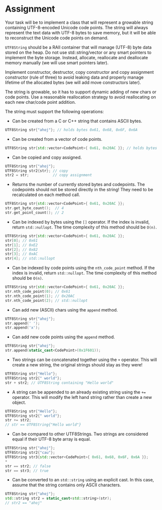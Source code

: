 # Assignment
Your task will be to implement a class that will represent a growable string containing UTF-8-encoded Unicode code points.
The string will always represent the text data with UTF-8 bytes to save memory, but it will be able to reconstruct the Unicode code points on demand.

`UTF8String` should be a RAII container that will manage (UTF-8) byte data stored on the heap.
Do not use std::string/vector or any smart pointers to implement the byte storage. Instead,
allocate, reallocate and deallocate memory manually (we will use smart pointers later).

Implement constructor, destructor, copy constructor and copy assignment constructor (rule of three) to avoid leaking data and properly manage lifetime of the allocated bytes (we will add move constructors later).

The string is growable, so it has to support dynamic adding of new chars or code points. Use a reasonable reallocation strategy to avoid reallocating on each new char/code point addition.

The string must support the following operations:
- Can be created from a C or C++ string that contains ASCII bytes.
```cpp
UTF8String str{"ahoj"}; // holds bytes 0x61, 0x68, 0x6F, 0x6A
```
- Can be created from a vector of code points.
```cpp
UTF8String str{std::vector<CodePoint>{ 0x61, 0x20AC }}; // holds bytes 0x61, 0xE2, 0x82, 0xAC
```
- Can be copied and copy assigned.
```cpp
UTF8String str{"ahoj"};
UTF8String str2{str}; // copy
str2 = str;           // copy assignment
```
- Returns the number of currently stored bytes and codepoints.
The codepoints should not be stored directly in the string! They need to be recalculated on each method call.
```cpp
UTF8String str{std::vector<CodePoint>{ 0x61, 0x20AC }};
str.get_byte_count();  // 4
str.get_point_count(); // 2
```
- Can be indexed by bytes using the `[]` operator.
If the index is invalid, return `std::nullopt`.
The time complexity of this method should be `O(n)`.
```cpp
UTF8String str{std::vector<CodePoint>{ 0x61, 0x20AC }};
str[0]; // 0x61
str[1]; // 0xE2
str[2]; // 0x82
str[3]; // 0xAC
str[4]; // std::nullopt
```
- Can be indexed by code points using the `nth_code_point` method.
If the index is invalid, return `std::nullopt`.
The time complexity of this method should be `O(n)`.
```cpp
UTF8String str{std::vector<CodePoint>{ 0x61, 0x20AC }};
str.nth_code_point(0); // 0x61
str.nth_code_point(1); // 0x20AC
str.nth_code_point(2); // std::nullopt
```
- Can add new (ASCII) chars using the `append` method.
```cpp
UTF8String str{"ahoj"};
str.append(' ');
str.append('x');
```
- Can add new code points using the `append` method.
```cpp
UTF8String str{"ahoj"};
str.append(static_cast<CodePoint>(0x1F601));
```
- Two strings can be concatenated together using the `+` operator.
  This will create a new string, the original strings should stay as they were!
```cpp
UTF8String str{"Hello"};
UTF8String str2{" world"};
str + str2; // UTF8String containing "Hello world"
```
- A string can be appended to an already existing string using the `+=` operator. This will modify the left hand string rather than create a new object.
```cpp
UTF8String str{"Hello"};
UTF8String str2{" world"};
str += str2;
// str == UTF8String{"Hello world"}
```
- Can be compared to other UTF8Strings. Two strings are considered equal if their UTF-8 byte array
is equal.
```cpp
UTF8String str{"ahoj"};
UTF8String str2{"cau"};
UTF8String str3{std::vector<CodePoint>{ 0x61, 0x68, 0x6F, 0x6A }};
*
str == str2; // false
str == str3; // true
```
- Can be converted to an `std::string` using an explicit cast. In this case, assume that the string contains only ASCII characters.
```cpp
UTF8String str{"ahoj"};
std::string str2 = static_cast<std::string>(str);
// str2 == "ahoj"
```
